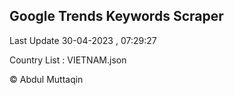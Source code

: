 

## Google Trends Keywords Scraper 
 
Last Update 30-04-2023 , 07:29:27

Country List :
VIETNAM.json



© Abdul Muttaqin 
